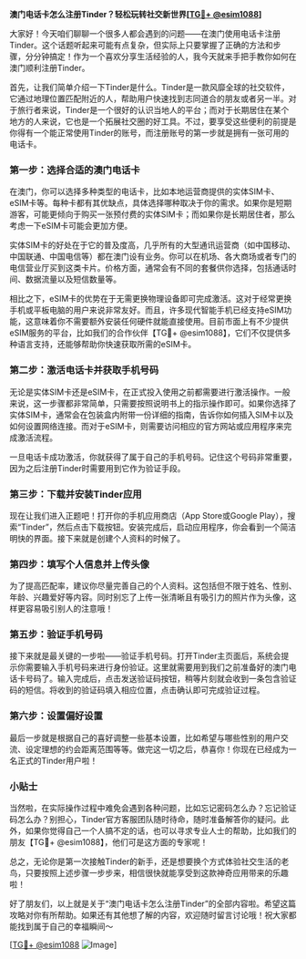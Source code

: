 **澳门电话卡怎么注册Tinder？轻松玩转社交新世界[[TG💪+ @esim1088](https://t.me/s/esim1088)]**

大家好！今天咱们聊聊一个很多人都会遇到的问题——在澳门使用电话卡注册Tinder。这个话题听起来可能有点复杂，但实际上只要掌握了正确的方法和步骤，分分钟搞定！作为一个喜欢分享生活经验的人，我今天就来手把手教你如何在澳门顺利注册Tinder。

首先，让我们简单介绍一下Tinder是什么。Tinder是一款风靡全球的社交软件，它通过地理位置匹配附近的人，帮助用户快速找到志同道合的朋友或者另一半。对于旅行者来说，Tinder是一个很好的认识当地人的平台；而对于长期居住在某个地方的人来说，它也是一个拓展社交圈的好工具。不过，要享受这些便利的前提是你得有一个能正常使用Tinder的账号，而注册账号的第一步就是拥有一张可用的电话卡。

### **第一步：选择合适的澳门电话卡**

在澳门，你可以选择多种类型的电话卡，比如本地运营商提供的实体SIM卡、eSIM卡等。每种卡都有其优缺点，具体选择哪种取决于你的需求。如果你是短期游客，可能更倾向于购买一张预付费的实体SIM卡；而如果你是长期居住者，那么考虑一下eSIM卡可能会更加方便。

实体SIM卡的好处在于它的普及度高，几乎所有的大型通讯运营商（如中国移动、中国联通、中国电信等）都在澳门设有业务。你可以在机场、各大商场或者专门的电信营业厅买到这类卡片。价格方面，通常会有不同的套餐供你选择，包括通话时间、数据流量以及短信数量等。

相比之下，eSIM卡的优势在于无需更换物理设备即可完成激活。这对于经常更换手机或平板电脑的用户来说非常友好。而且，许多现代智能手机已经支持eSIM功能，这意味着你不需要额外安装任何硬件就能直接使用。目前市面上有不少提供eSIM服务的平台，比如我们的合作伙伴【TG💪+ @esim1088】，它们不仅提供多种语言支持，还能够帮助你快速获取所需的eSIM卡。

### **第二步：激活电话卡并获取手机号码**

无论是实体SIM卡还是eSIM卡，在正式投入使用之前都需要进行激活操作。一般来说，这一步骤都非常简单，只需要按照说明书上的指示操作即可。如果你选择了实体SIM卡，通常会在包装盒内附带一份详细的指南，告诉你如何插入SIM卡以及如何设置网络连接。而对于eSIM卡，则需要访问相应的官方网站或应用程序来完成激活流程。

一旦电话卡成功激活，你就获得了属于自己的手机号码。记住这个号码非常重要，因为之后注册Tinder时需要用到它作为验证手段。

### **第三步：下载并安装Tinder应用**

现在让我们进入正题吧！打开你的手机应用商店（App Store或Google Play），搜索“Tinder”，然后点击下载按钮。安装完成后，启动应用程序，你会看到一个简洁明快的界面。接下来就是创建个人资料的时候了。

### **第四步：填写个人信息并上传头像**

为了提高匹配率，建议你尽量完善自己的个人资料。这包括但不限于姓名、性别、年龄、兴趣爱好等内容。同时别忘了上传一张清晰且有吸引力的照片作为头像，这样更容易吸引别人的注意哦！

### **第五步：验证手机号码**

接下来就是最关键的一步啦——验证手机号码。打开Tinder主页面后，系统会提示你需要输入手机号码来进行身份验证。这里就需要用到我们之前准备好的澳门电话卡号码了。输入完成后，点击发送验证码按钮，稍等片刻就会收到一条包含验证码的短信。将收到的验证码填入相应位置，点击确认即可完成验证过程。

### **第六步：设置偏好设置**

最后一步就是根据自己的喜好调整一些基本设置，比如希望与哪些性别的用户交流、设定理想的约会距离范围等等。做完这一切之后，恭喜你！你现在已经成为一名正式的Tinder用户啦！

### **小贴士**

当然啦，在实际操作过程中难免会遇到各种问题，比如忘记密码怎么办？忘记验证码怎么办？别担心，Tinder官方客服团队随时待命，随时准备解答你的疑问。此外，如果你觉得自己一个人搞不定的话，也可以寻求专业人士的帮助，比如我们的朋友【TG💪+ @esim1088】，他们可是这方面的专家呢！

总之，无论你是第一次接触Tinder的新手，还是想要换个方式体验社交生活的老鸟，只要按照上述步骤一步步来，相信很快就能享受到这款神奇应用带来的乐趣啦！

好了朋友们，以上就是关于“澳门电话卡怎么注册Tinder”的全部内容啦。希望这篇攻略对你有所帮助。如果还有其他想了解的内容，欢迎随时留言讨论哦！祝大家都能找到属于自己的幸福瞬间～

[[TG💪+ @esim1088](https://t.me/s/esim1088) ![Image](https://i.postimg.cc/4NQfJmqS/Snipaste-2025-05-13-00-14-12.png)]